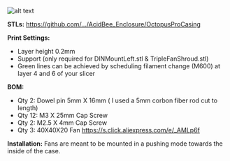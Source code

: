 ![alt text](https://github.com/MirageC79/HevORT/blob/master/files/STL/Enclosure/AcidBee_Enclosure/OctopusProCasing/Octopus_casing_acidbee_render.jpg?raw=true)

**STLs:**
https://github.com/.../AcidBee_Enclosure/OctopusProCasing

**Print Settings:**
- Layer height 0.2mm
- Support (only required for DINMountLeft.stl & TripleFanShroud.stl)
- Green lines can be achieved by scheduling filament change (M600) at layer 4 and 6 of your slicer

**BOM:**
- Qty 2: Dowel pin 5mm X 16mm ( I used a 5mm corbon fiber rod cut to length)
- Qty 12: M3 X 25mm Cap Screw
- Qty 2: M2.5 X 4mm Cap Screw
- Qty 3: 40X40X20 Fan https://s.click.aliexpress.com/e/_AMLp6f

**Installation:**
Fans are meant to be mounted in a pushing mode towards the inside of the case.

